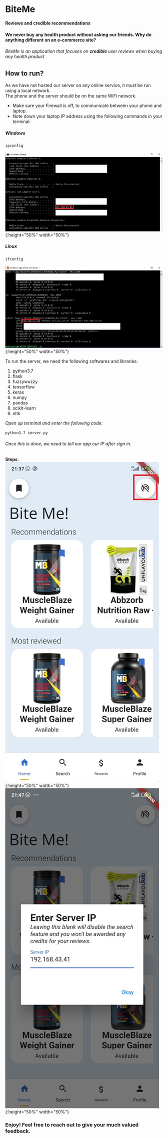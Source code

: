 # BiteMe  
**Reviews and credible recommendations**  
#### We never buy any health product without asking our friends. Why do anything different on an e-commerce site?  
###### BiteMe is an application that focuses on **credible** user reviews when buying any health product  
  
## How to run?  
As we have not hosted our server on any online service, it must be run using a local network.  
The phone and the server should be on the same WiFi network.  
  
* Make sure your Firewall is off, to communicate between your phone and laptop.  
* Note down your laptop IP address using the following commands in your terminal:  
  
##### Windows  
```
ipconfig
```  
![Windows IP](/Screenshots/windows_ip.JPG){:height="50%" width="50%"}  
  
##### Linux  
```
ifconfig
```  
![Linux IP](/Screenshots/linux_ip.JPG){:height="50%" width="50%"}  
  
To run the server, we need the following softwares and libraries:  
1. python3.7  
1. flask  
1. fuzzywuzzy  
1. tensorflow  
1. keras  
1. numpy  
1. pandas  
1. scikit-learn  
1. nltk  
  
*Open up terminal and enter the following code:*  
```
python3.7 server.py
```  
  
###### Once this is done, we need to tell our app our IP after sign in.  
**Steps**:  
![App Server](/Screenshots/app_server.jpeg){:height="50%" width="50%"}  
![App IP](/Screenshots/app_ip.jpeg){:height="50%" width="50%"}  
  
### Enjoy! Feel free to reach out to give your much valued feedback.  
